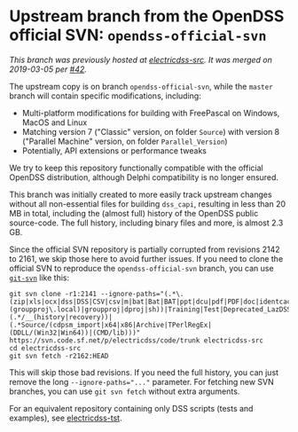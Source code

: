 # Upstream branch from the OpenDSS official SVN: `opendss-official-svn`

*This branch was previously hosted at [electricdss-src](https://github.com/dss-extensions/electricdss-src). It was merged on 2019-03-05 per [#42](https://github.com/dss-extensions/dss_capi/issues/42).*

The upstream copy is on branch `opendss-official-svn`, while the `master` branch will contain specific modifications, including:

- Multi-platform modifications for building with FreePascal on Windows, MacOS and Linux
- Matching version 7 ("Classic" version, on folder `Source`) with version 8 ("Parallel Machine" version, on folder `Parallel_Version`)
- Potentially, API extensions or performance tweaks

We try to keep this repository functionally compatible with the official OpenDSS distribution, although Delphi compatibility is no longer ensured.

This branch was initially created to more easily track upstream changes without all non-essential files for building `dss_capi`, resulting in less than 20 MB in total, including the (almost full) history of the OpenDSS public source-code. The full history, including binary files and more, is almost 2.3 GB.

Since the official SVN repository is partially corrupted from revisions 2142 to 2161, we skip those here to avoid further issues.
If you need to clone the official SVN to reproduce the `opendss-official-svn` branch, you can use [`git-svn`](https://git-scm.com/docs/git-svn) like this:

```
git svn clone -r1:2141 --ignore-paths="(.*\.(zip|xls|ocx|dss|DSS|CSV|csv|m|bat|Bat|BAT|ppt|dcu|pdf|PDF|doc|identcache|dll|ico|tlb|docx|bdsgroup|todo|res|png|PNG|html|bat|rc|(groupproj\.local)|groupproj|dproj|sh))|Training|Test|Deprecated_LazDSS|Doc|Distrib|Design|MyOpenDSS|(.*/__(history|recovery))|(.*Source/(cdpsm_import|x64|x86|Archive|TPerlRegEx|(DDLL/(Win32|Win64))|(CMD/lib)))" https://svn.code.sf.net/p/electricdss/code/trunk electricdss-src
cd electricdss-src
git svn fetch -r2162:HEAD
```

This will skip those bad revisions. If you need the full history, you can just remove the long `--ignore-paths="..."` parameter. For fetching new SVN branches, you can use `git svn fetch` without extra arguments.

For an equivalent repository containing only DSS scripts (tests and examples), see [electricdss-tst](https://github.com/dss-extensions/electricdss-tst/).
